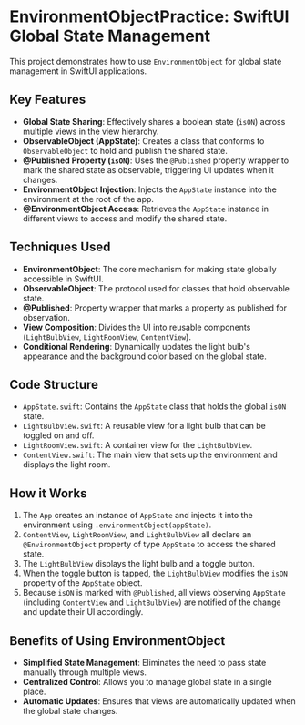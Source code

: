 
# EnvironmentObjectPractice: SwiftUI Global State Management

This project demonstrates how to use `EnvironmentObject` for global state management in SwiftUI applications. 

## Key Features

* **Global State Sharing**: Effectively shares a boolean state (`isON`) across multiple views in the view hierarchy.
* **ObservableObject (AppState)**:  Creates a class that conforms to `ObservableObject` to hold and publish the shared state.
* **@Published Property (`isON`)**: Uses the `@Published` property wrapper to mark the shared state as observable, triggering UI updates when it changes.
* **EnvironmentObject Injection**:  Injects the `AppState` instance into the environment at the root of the app.
* **@EnvironmentObject Access**: Retrieves the `AppState` instance in different views to access and modify the shared state.

## Techniques Used

* **EnvironmentObject**:  The core mechanism for making state globally accessible in SwiftUI.
* **ObservableObject**: The protocol used for classes that hold observable state.
* **@Published**: Property wrapper that marks a property as published for observation.
* **View Composition**: Divides the UI into reusable components (`LightBulbView`, `LightRoomView`, `ContentView`).
* **Conditional Rendering**: Dynamically updates the light bulb's appearance and the background color based on the global state.

## Code Structure

* `AppState.swift`: Contains the `AppState` class that holds the global `isON` state.
* `LightBulbView.swift`: A reusable view for a light bulb that can be toggled on and off.
* `LightRoomView.swift`: A container view for the `LightBulbView`.
* `ContentView.swift`: The main view that sets up the environment and displays the light room.

## How it Works

1. The `App` creates an instance of `AppState` and injects it into the environment using `.environmentObject(appState)`.
2. `ContentView`, `LightRoomView`, and `LightBulbView` all declare an `@EnvironmentObject` property of type `AppState` to access the shared state.
3. The `LightBulbView` displays the light bulb and a toggle button.
4. When the toggle button is tapped, the `LightBulbView` modifies the `isON` property of the `AppState` object.
5. Because `isON` is marked with `@Published`, all views observing `AppState` (including `ContentView` and `LightBulbView`) are notified of the change and update their UI accordingly.

## Benefits of Using EnvironmentObject

* **Simplified State Management**: Eliminates the need to pass state manually through multiple views.
* **Centralized Control**: Allows you to manage global state in a single place.
* **Automatic Updates**: Ensures that views are automatically updated when the global state changes.



